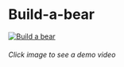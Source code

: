 # Build-a-bear

[![Build a bear](https://github.com/user-attachments/assets/2a28596d-25f1-400d-bbd1-fd08b3f13f1a)](https://www.youtube.com/watch?v=EX5mBvAzqeU)

###### Click image to see a demo video
